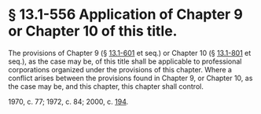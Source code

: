 # § 13.1-556 Application of Chapter 9 or Chapter 10 of this title.

<p>The provisions of Chapter 9 (§ <a href='http://law.lis.virginia.gov/vacode/13.1-601/'>13.1-601</a> et seq.) or Chapter 10 (§ <a href='http://law.lis.virginia.gov/vacode/13.1-801/'>13.1-801</a> et seq.), as the case may be, of this title shall be applicable to professional corporations organized under the provisions of this chapter. Where a conflict arises between the provisions found in Chapter 9, or Chapter 10, as the case may be, and this chapter, this chapter shall control.</p><p>1970, c. 77; 1972, c. 84; 2000, c. <a href='http://lis.virginia.gov/cgi-bin/legp604.exe?001+ful+CHAP0194'>194</a>.</p>